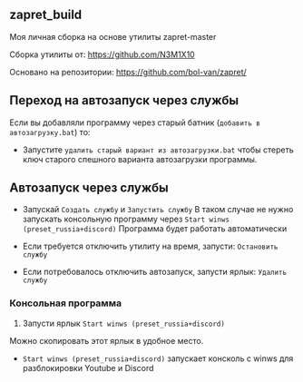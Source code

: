 ## zapret_build

Моя личная сборка на основе утилиты zapret-master

Сборка утилиты от: https://github.com/N3M1X10

Основано на репозитории: https://github.com/bol-van/zapret/


## Переход на автозапуск через службы

Если вы добавляли программу через старый батник (`добавить в автозагрузку.bat`) то:
- Запустите `удалить старый вариант из автозагрузки.bat` чтобы стереть ключ старого спешного варианта автозагрузки программы.


## Автозапуск через службы

- Запускай `Создать службу` и `Запустить службу`
В таком случае не нужно запускать консольную программу через `Start winws (preset_russia+discord)`
Программа будет работать автоматически

- Если требуется отключить утилиту на время, запусти: `Остановить службу`
- Если потребовалось отключить автозапуск, запусти ярлык: `Удалить службу`

### Консольная программа
1. Запусти ярлык `Start winws (preset_russia+discord)`

Можно скопировать этот ярлык в удобное место.


- `Start winws (preset_russia+discord)` запускает консколь с winws для разблокировки Youtube и Discord